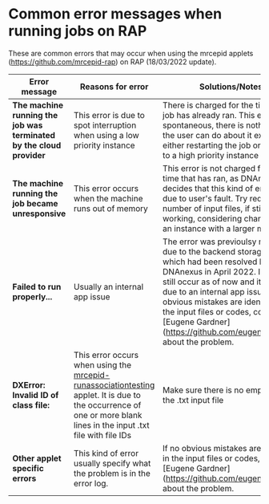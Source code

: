 # Common error messages when running jobs on RAP                                                                                                                              
These are common errors that may occur when using the mrcepid applets (https://github.com/mrcepid-rap) on RAP (18/03/2022 update). 

| Error message | Reasons for error | Solutions/Notes |
| ---| --- | --- |
| **The machine running the job was terminated by the cloud provider** | This error is due to spot interruption when using a low priority instance | There is charged for the time the job has already ran. This error is spontaneous, there is nothing else the user can do about it except either restarting the job or changing to a high priority instance |
| **The machine running the job became unresponsive**   | This error occurs when the machine runs out of memory   | This error is not charged for the time that has ran, as DNAnexus decides that this kind of error is not due to user's fault. Try reduces the number of input files, if still not working, considering changing to an instance with a larger memory |
| **Failed to run properly...** | Usually an internal app issue | The error was previoulsy mainly due to the backend storage issue, which had been resolved by DNAnexus in April 2022. It could still occur as of now and it would be due to an internal app issue. If no obvious mistakes are identified in the input files or codes, consult [Eugene Gardner] (https://github.com/eugenegardner) about the problem.  |
| **DXError: Invalid ID of class file:** | This error occurs when using the [mrcepid-runassociationtesting](https://github.com/mrcepid-rap/mrcepid-runassociationtesting) applet. It is due to the occurrence of one or more blank lines in the input .txt file with file IDs | Make sure there is no empty rows in the .txt input file |
| **Other applet specific errors** | This kind of error usually specify what the problem is in the error log. | If no obvious mistakes are identified in the input files or codes, consult [Eugene Gardner] (https://github.com/eugenegardner) about the problem. |

